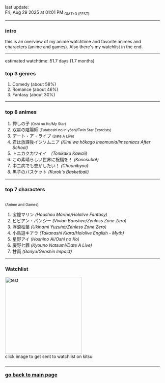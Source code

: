 last update: <br/> Fri, Aug 29 2025 at 01:01 PM <sub>GMT+3 (EEST)</sub><br/><hr/>

<h3> intro </h3>
this is an overview of my anime watchtime and favorite animes and characters (anime and games). Also there's my watchlist in the end.
<hr/>

estimated watchtime: 51.7 days (1.7 months)
<h3> top 3 genres </h3>
  <ol>
    <li>Comedy (about 58%)</li>
    <li>Romance (about 46%)</li>
    <li>Fantasy (about 30%)</li>
  </ol>
<hr/>

<h3>top 8 animes</h3>
<ol>
  <li>押しの子 <small>(Oshi no Ko/My Star)</small></li>
  <li>双星の陰陽師 <small>(Futaboshi no in'yōshi/Twin Star Exorcists)</small></li>
  <li>デート・ア・ライブ <small>(Date A Live)</small></li>
  <li>君は放課後インソムニア <i>(Kimi wa hōkago insomunia/Imsoniacs After School)</i></li>
  <li>トニカクカワイイ　<i>(Tonikaku Kawaii)</i></li>
  <li>この素晴らしい世界に祝福を！ <i>(Konosuba!)</i></li>
  <li>中二病でも恋がしたい！ <i>(Chuunibyou)</i></li>
  <li>黒子のバスケット <i>(Kurok's Basketball)</i></li>
</ol>
<hr/>

<h3>top 7 characters</h3><br/>
<sup>(Anime and Games)</sup><br/>

<ol>
  <li>宝鐘マリン <i>(Houshou Marine/Hololive Fantasy)</i></li>
  <li>ビビアン・バンシー <i>(Vivian Banshee/Zenless Zone Zero)</i></li>
  <li>浮浪柚葉 <i>(Ukinami Yuzuha/Zenless Zone Zero)</i></li>
  <li>小鳥遊キアラ <i>(Takanashi Kiara/Hololive English - Myth)</i> </li>
  <li>星野アイ <i>(Hoshino Ai/Oshi no Ko)</i></li>
  <li>慶野七罪 <i>(Kyouno Natsumi/Date A Live)</i></li>
  <li>甘雨 <i>(Ganyu/Genshin Impact)</i></li>
</ol>
<hr/>

<h3> Watchlist </h3>
  <div class="container">
    <a href="https://kitsu.io/users/nekomata_mottsii/library">
      <img src="https://c.tenor.com/geGFxXPcbfkAAAAS/chuunibyou-smug.gif" width="250" height="250" alt="test" class="image">
      <div class="overlay">
    </a>
  </div>
 click image to get sent to watchlist on kitsu
  <h3/><hr/>

  <a href="https://github.com/nekomata_mottsii">go back to main page</a>
